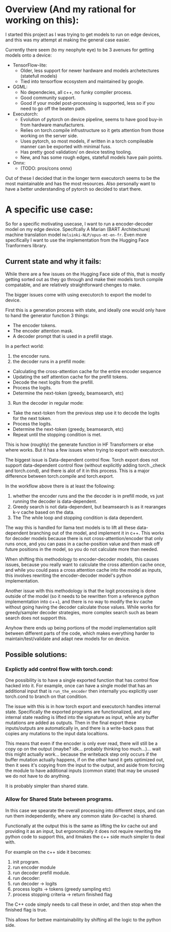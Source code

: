 # Overview (And my rational for working on this):

I started this project as I was trying to get models to run on edge devices, and this was my attempt at making the general case easier.

Currently there seem (to my neophyte eye) to be 3 avenues for getting models onto a device:

* TensorFlow-lite: 
  * Older, less support for newer hardware and models archetectures (statefull models)
  * Tied into tensorflow ecosystem and maintained by google.
* GGML: 
    * No dependecies, all c++, no funky compiler process.
    * Good community support.
    * Good if your model post-processing is supported, less so if you need to go off the beaten path.
* Executorch: 
  * Evolution of pytorch on device pipeline, seems to have good buy-in from hardware manufacturers.
  * Relies on torch.compile infrustructure so it gets attention from those working on the server side.
  * Uses pytorch, so most models, if written in a torch compileable manner can be exported with minimal fuss.
  * Has pretty good validation/ on device testing tooling.
  * New, and has some rough edges, statefull models have pain points.
* Onnx:
  * (TODO: pros/cons onnx)

Out of these I decided that in the longer term executorch seems to be the most maintainable and has the most resources. Also personally want to have a better understanding of pytorch so decided to start there.

# A specific use case:

So for a specific motivating usecase, I want to run a encoder-decoder model on my edge device. Specifcally A Marian (BART Architechure) machine translation model `Helsinki-NLP/opus-mt-en-fr`. Even more specifically I want to use the implementation from the Hugging Face Tranformers library.

## Current state and why it fails:

While there are a few issues on the Hugging Face side of this, that is mostly getting sorted out as they go through and make their models torch compile compatable, and are relatively straightforward chenges to make.

The bigger issues come with using executorch to export the model to device.

First this is a generation process with state, and ideally one would only have to hand the generator function 3 things:
  * The encoder tokens.
  * The encoder attention mask.
  * A decoder prompt that is used in a prefill stage.

In a perfect world:
1. the encoder runs.
2. the decoder runs in a prefill mode:
  * Calculating the cross-attention cache for the entire encoder sequence
  * Updating the self attention cache for the prefill tokens.
  * Decode the next logits from the prefill.
  * Process the logits.
  * Determine the next-token (greedy, beamsearch, etc)
3. Run the decoder in regular mode:
  * Take the next-token from the previous step use it to decode the logits for the next token.
  * Process the logits.
  * Determine the next-token (greedy, beamsearch, etc)
  * Repeat until the stopping condition is met.

This is how (roughly) the generate function in HF Transformers or else where works. But it has a few issues when trying to export with executorch.

The biggest issue is Data-dependent control flow. Torch export does not support data-dependent control flow (without explicitly adding torch._check and torch.cond), and there is alot of it in this process. This is a major difference between torch.compile and torch.export.

In the workflow above there is at least the following:
1. whether the encoder runs and the the decoder is in prefill mode, vs just running the decoder is data-dependent. 
2. Greedy search is not data-dependent, but beamsearch is as it rearanges k-v cache based on the data.  
3. The The while loop and stopping condition is data dependent.   

The way this is handled for llama text models is to lift all these data-dependent branching out of the model, and implement it in c++. This works for decoder models because there is not cross-attention/encoder that only runs once, and you can pass in a cache-position value and then mask off future positions in the model, so you do not calculate more than needed.

When shifting this methodology to encoder-decoder models, this causes issues, because you really want to calculate the cross attention cache once, and while you could pass a cross attention cache into the model as inputs, this involves rewriting the encoder-decoder model's python implementation.

Another issue with this methodology is that the logit processing is done outside of the model (so it needs to be rewritten from a reference python implememtation into c++), and there is no way to modify the kv cache without going having the decoder calculate those values. While works for greedy/sampler decoder strategies, more complex search such as beam search does not support this.

Anyhow there ends up being portions of the model implementation split between different parts of the code, which makes everything harder to maintain/test/validate and adapt new models for on device.

## Possible solutions:

### Explictly add control flow with torch.cond:

One possibility is to have a single exported function that has control flow hacked into it. For example, once can have a single model that has an additional input that is `run_the_encoder` then internally you explicitly user torch.cond to branch on that condition.

The issue with this is in how torch export and executorch handles internal state. Specifically the exported programs are functionalized, and any internal state reading is lifted into the signature as input, while any buffer mutations are added as outputs. Then in the final export these inputs/outputs are automatically in, and there is a write-back pass that copies any mutations to the input data localtions.

This means that even if the encoder is only ever read, there will still be a copy op on the output (maybe? idk... probably thinking too much...)... wait this might actually work... because the writeback step only occurs if the buffer mutation actually happens, if on the other hand it gets optimized out, then it sees it's copying from the input to the output, and aside from forcing the module to have additional inputs (common state) that may be unused we do not have to do anything. 

It is probably simpler than shared state.

### Allow for Shared State between programs.

In this case we spearate the overall processing into different steps, and can run them independently, where any common state (kv-cache) is shared.

Functionally at the output this is the same as lifting the kv cache out and providing it as an input, but ergonomically it does not require rewriting the python code to support this, and itmakes the c++ side much simpler to deal with. 

For example on the c++ side it becomes:

1. init program.
2. run encoder module
3. run decoder prefill module.
4. run decoder:
  1. run decoder -> logits
  2. process logits -> tokens (greedy sampling etc)
  3. process stopping criteria -> return finished flag

The C++ code simply needs to call these in order, and then stop when the finished flag is true. 

This allows for bettwe maintainability by shifting all the logic to the python side.




